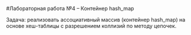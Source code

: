 #Лабораторная работа №4 – Контейнер hash_map

Задача: реализовать ассоциативный массив (контейнер hash_map) на основе хеш-таблицы с разрешением коллизий по методу цепочек.
